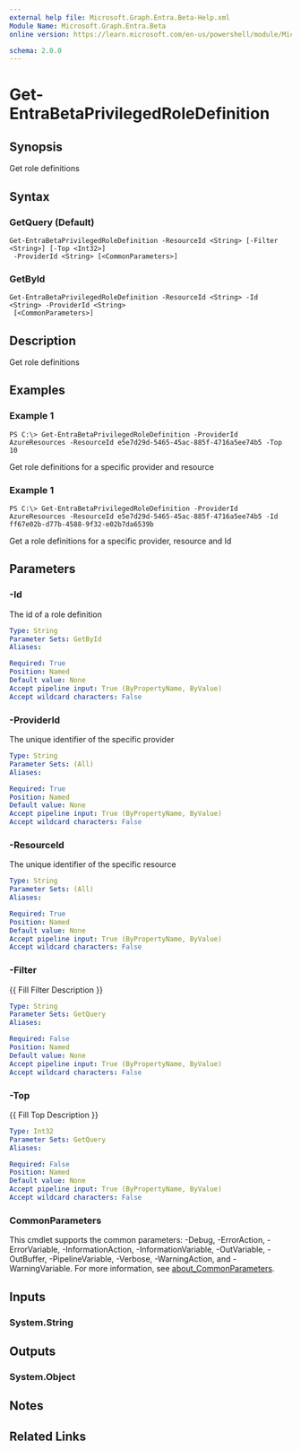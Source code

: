 ```yaml
---
external help file: Microsoft.Graph.Entra.Beta-Help.xml
Module Name: Microsoft.Graph.Entra.Beta
online version: https://learn.microsoft.com/en-us/powershell/module/Microsoft.Graph.Entra.Beta/Get-EntraBetaPrivilegedRoleDefinition

schema: 2.0.0
---
```


# Get-EntraBetaPrivilegedRoleDefinition

## Synopsis
Get role definitions

## Syntax

### GetQuery (Default)
```
Get-EntraBetaPrivilegedRoleDefinition -ResourceId <String> [-Filter <String>] [-Top <Int32>]
 -ProviderId <String> [<CommonParameters>]
```

### GetById
```
Get-EntraBetaPrivilegedRoleDefinition -ResourceId <String> -Id <String> -ProviderId <String>
 [<CommonParameters>]
```

## Description
Get role definitions

## Examples

### Example 1
```
PS C:\> Get-EntraBetaPrivilegedRoleDefinition -ProviderId AzureResources -ResourceId e5e7d29d-5465-45ac-885f-4716a5ee74b5 -Top 10
```

Get role definitions for a specific provider and resource

### Example 1
```
PS C:\> Get-EntraBetaPrivilegedRoleDefinition -ProviderId AzureResources -ResourceId e5e7d29d-5465-45ac-885f-4716a5ee74b5 -Id ff67e02b-d77b-4588-9f32-e02b7da6539b
```

Get a role definitions for a specific provider, resource and Id

## Parameters

### -Id
The id of a role definition

```yaml
Type: String
Parameter Sets: GetById
Aliases:

Required: True
Position: Named
Default value: None
Accept pipeline input: True (ByPropertyName, ByValue)
Accept wildcard characters: False
```

### -ProviderId
The unique identifier of the specific provider

```yaml
Type: String
Parameter Sets: (All)
Aliases:

Required: True
Position: Named
Default value: None
Accept pipeline input: True (ByPropertyName, ByValue)
Accept wildcard characters: False
```

### -ResourceId
The unique identifier of the specific resource

```yaml
Type: String
Parameter Sets: (All)
Aliases:

Required: True
Position: Named
Default value: None
Accept pipeline input: True (ByPropertyName, ByValue)
Accept wildcard characters: False
```

### -Filter
{{ Fill Filter Description }}

```yaml
Type: String
Parameter Sets: GetQuery
Aliases:

Required: False
Position: Named
Default value: None
Accept pipeline input: True (ByPropertyName, ByValue)
Accept wildcard characters: False
```

### -Top
{{ Fill Top Description }}

```yaml
Type: Int32
Parameter Sets: GetQuery
Aliases:

Required: False
Position: Named
Default value: None
Accept pipeline input: True (ByPropertyName, ByValue)
Accept wildcard characters: False
```

### CommonParameters
This cmdlet supports the common parameters: -Debug, -ErrorAction, -ErrorVariable, -InformationAction, -InformationVariable, -OutVariable, -OutBuffer, -PipelineVariable, -Verbose, -WarningAction, and -WarningVariable. For more information, see [about_CommonParameters](https://go.microsoft.com/fwlink/?LinkID=113216).

## Inputs

### System.String
## Outputs

### System.Object
## Notes

## Related Links
